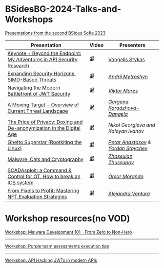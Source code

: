 # BSidesBG-2024-Talks-and-Workshops
[Presentations from the second BSides Sofia 2023](https://www.youtube.com/watch?v=AjIXzWEy1Kk&list=PLQdETMRapkhyghsoVAMoPCRXMfVjx0UU9)



| Presentation                                                                                                                                          | Video                                                                                              | Presenters                                                                                                             |
| ----------------------------------------------------------------------------------------------------------------------------------------------------- | -------------------------------------------------------------------------------------------------- | ---------------------------------------------------------------------------------------------------------------------- |
|  [Keynote - Beyond the Endpoint: My Adventures in API Security Research](Vangelis-Stykas-Beyond-the-endpoint.pdf)                                                                            | [📹](https://www.youtube.com/watch?v=yl3a6dUg8Fk&list=PLQdETMRapkhyghsoVAMoPCRXMfVjx0UU9)          | [Vangelis Stykas](https://twitter.com/evstykas)                                                                        |
|  [Expanding Security Horizons: SIMD-Based Threats](Expanding-Security-Horizons_SIMD-Based-Threats.pptx)                                           | [📹](https://www.youtube.com/watch?v=G9zjU3AFOBc&list=PLQdETMRapkhyghsoVAMoPCRXMfVjx0UU9&index=3)  | [_Andrii Mytroshyn_](https://www.linkedin.com/in/andriymytroshyn/)                                                     |
|  [Navigating the Modern Battlefront of JWT Security](Navigating-the-Modern-Battlefront-of-JWT-Security.pptx)                                      | [📹](https://www.youtube.com/watch?v=n69xYTdkDsI&list=PLQdETMRapkhyghsoVAMoPCRXMfVjx0UU9&index=4)  | [_Viktor Mares_](https://www.linkedin.com/in/viktor-mares-86989a204/)                                                  |
|  [A Moving Target - Overview of Current Threat Landscape](A-Moving-Target_Overview-of-Current-Threat-Landscape.pdf)                               | [📹](https://www.youtube.com/watch?v=JdtE7a1AM-A&list=PLQdETMRapkhyghsoVAMoPCRXMfVjx0UU9&index=5)  | [_Gergana Karadzhova-Dangela_](https://www.linkedin.com/in/gergana-karadzhova/)                                        |
|  [The Price of Privacy: Doxing and De-anonymization in the Digital Age](The-Price-of-Privacy_Doxing-and-De-anonymization-in-the-Digital-Age.pptx) | [📹](https://www.youtube.com/watch?v=UUbJL_wPg_w&list=PLQdETMRapkhyghsoVAMoPCRXMfVjx0UU9&index=6)  | _Nikol Georgieva and Kaloyan Ivanov_                                                                                   |
|  [Ghetto Superstar (Rootkiting the Linux)](GhettoSuperstar.pdf)                                                                                   | [📹](https://www.youtube.com/watch?v=lfah7f4QJkM&list=PLQdETMRapkhyghsoVAMoPCRXMfVjx0UU9&index=7)  | [_Petar Anastasov_](https://www.linkedin.com/in/ptrnstsv/) _&_ [_Yordan Stoychev_](https://twitter.com/YordanStoychev) |
|  [Malware, Cats and Cryptography](Malware-Cats-and-Cryptography.pptx)                                                                             | [📹](https://www.youtube.com/watch?v=1ndFWwPKLT0&list=PLQdETMRapkhyghsoVAMoPCRXMfVjx0UU9&index=8)  | [_Zhassulan Zhussupov_](https://www.linkedin.com/in/zhassulan-zhussupov-5a347419b/)                                    |
|  [SCADAsploit: a Command & Control for OT. How to break an ICS system](BSidesSofia_Omar_Morando_SCADAsploit.pdf)                                  | [📹](https://www.youtube.com/watch?v=HfCdgR3A6co&list=PLQdETMRapkhyghsoVAMoPCRXMfVjx0UU9&index=9)  | [_Omar Morando_](https://twitter.com/OmarMorando)                                                                      |
|  [From Pixels to Profit: Mastering NFT Evaluation Strategies](Bsides_Sofia_2024_Alejandra_Ventura.pdf)                                            | [📹](https://www.youtube.com/watch?v=GtS9kq5YRUM&list=PLQdETMRapkhyghsoVAMoPCRXMfVjx0UU9&index=10) | [_Alejandra Ventura_](https://www.linkedin.com/in/alejandra-venturac/)                                                 |



# Workshop resources(no VOD)

[Workshop: Malware Development 101 - From Zero to Non-Hero](https://github.com/lsecqt/BSides-2024-Malware-Development-101-From-Zero-to-Non-Hero)

---
[Workshop: Purple team assessments execution tips](https://github.com/iliyanvelikov/BSides-Sofia-2024)

---

[Workshop: API Hacking JWTs in modern APIs](https://github.com/ViktorMares/BSides_CTF_Sofia_2024)

